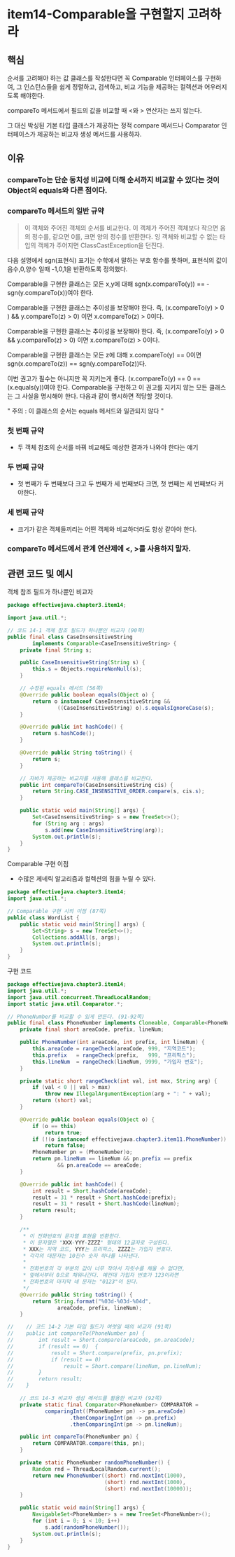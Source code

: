 # item14-Comparable을 구현할지 고려하라

## 핵심

순서를 고려해야 하는 값 클래스를 작성한다면 꼭 Comparable 인터페이스를 구현하여, 그 인스턴스들을 쉽게 정렬하고, 검색하고, 비교 기능을 제공하는 컬렉션과 어우러지도록 해야한다.

compareTo 메서드에서 필드의 값을 비교할 때 <와 > 연산자는 쓰지 않는다.

그 대신 박싱된 기본 타입 클래스가 제공하는 정적 compare 메서드나 Comparator 인터페이스가 제공하는 비교자 생성 메서드를 사용하자.

## 이유

### compareTo는 단순 동치성 비교에 더해 순서까지 비교할 수 있다는 것이 Object의 equals와 다른 점이다.

### compareTo 메서드의 일반 규약

> 이 객체와 주어진 객체의 순서를 비교한다. 이 객체가 주어진 객체보다 작으면 음의 정수를, 같으면 0를, 크면 양의 정수를 반환한다. 잉 객체와 비교할 수 없는 타입의 객체가 주어지면 ClassCastException을 던진다.

다음 설명에서 sgn(표현식) 표기는 수학에서 말하는 부호 함수를 뜻하며, 표현식의 값이 음수,0,양수 일때 -1,0,1을 반환하도록 정의했다.

Comparable을 구현한 클래스는 모든 x,y에 대해 sgn(x.compareTo(y)) == -sgn(y.compareTo(x))여야 한다.

Comparable을 구현한 클래스는 추이성을 보장해야 한다. 즉, (x.compareTo(y) > 0 ) && y.compareTo(z) > 0) 이면 x.compareTo(z) > 0이다.

Comparable을 구현한 클래스는 추이성을 보장해야 한다. 즉, (x.compareTo(y) > 0 && y.compareTo(z) > 0) 이면 x.compareTo(z) > 0이다.

Comparable을 구현한 클래스는 모든 z에 대해 x.compareTo(y) == 0이면 sgn(x.compareTo(z)) == sgn(y.compareTo(z))다.

이번 권고가 필수는 아니지만 꼭 지키는게 좋다. (x.compareTo(y) == 0 == (x.equals(y))여야 한다. Comparable을 구현하고 이 권고를 지키지 않는 모든 클래스는 그 사실을 명시해야 한다. 다음과 같이 명시하면 적당할 것이다.

" 주의 : 이 클래스의 순서는 equals 메서드와 일관되지 않다 "
> 

### 첫 번째 규약

- 두 객체 참조의 순서를 바꿔 비교해도 예상한 결과가 나와야 한다는 얘기

### 두 번째 규약

- 첫 번째가 두 번째보다 크고 두 번째가 세 번째보다 크면, 첫 번째는 세 번째보다 커야한다.

### 세 번째 규약

- 크기가 같은 객체들끼리는 어떤 객체와 비교하더라도 항상 같아야 한다.

### compareTo 메서드에서 관계 연산제에 <, >를 사용하지 말자.

## 관련 코드 및 예시

객체 참조 필드가 하나뿐인 비교자

```java
package effectivejava.chapter3.item14;

import java.util.*;

// 코드 14-1 객체 참조 필드가 하나뿐인 비교자 (90쪽)
public final class CaseInsensitiveString
        implements Comparable<CaseInsensitiveString> {
    private final String s;

    public CaseInsensitiveString(String s) {
        this.s = Objects.requireNonNull(s);
    }

    // 수정된 equals 메서드 (56쪽)
    @Override public boolean equals(Object o) {
        return o instanceof CaseInsensitiveString &&
                ((CaseInsensitiveString) o).s.equalsIgnoreCase(s);
    }

    @Override public int hashCode() {
        return s.hashCode();
    }

    @Override public String toString() {
        return s;
    }

    // 자바가 제공하는 비교자를 사용해 클래스를 비교한다.
    public int compareTo(CaseInsensitiveString cis) {
        return String.CASE_INSENSITIVE_ORDER.compare(s, cis.s);
    }

    public static void main(String[] args) {
        Set<CaseInsensitiveString> s = new TreeSet<>();
        for (String arg : args)
            s.add(new CaseInsensitiveString(arg));
        System.out.println(s);
    }
}
```

Comparable 구현 이점

- 수많은 제네릭 알고리즘과 컬렉션의 힘을 누릴 수 있다.

```java
package effectivejava.chapter3.item14;
import java.util.*;

// Comparable 구현 시의 이점 (87쪽)
public class WordList {
    public static void main(String[] args) {
        Set<String> s = new TreeSet<>();
        Collections.addAll(s, args);
        System.out.println(s);
    }
}
```

구현 코드

```java
package effectivejava.chapter3.item14;
import java.util.*;
import java.util.concurrent.ThreadLocalRandom;
import static java.util.Comparator.*;

// PhoneNumber를 비교할 수 있게 만든다. (91-92쪽)
public final class PhoneNumber implements Cloneable, Comparable<PhoneNumber> {
    private final short areaCode, prefix, lineNum;

    public PhoneNumber(int areaCode, int prefix, int lineNum) {
        this.areaCode = rangeCheck(areaCode, 999, "지역코드");
        this.prefix   = rangeCheck(prefix,   999, "프리픽스");
        this.lineNum  = rangeCheck(lineNum, 9999, "가입자 번호");
    }

    private static short rangeCheck(int val, int max, String arg) {
        if (val < 0 || val > max)
            throw new IllegalArgumentException(arg + ": " + val);
        return (short) val;
    }

    @Override public boolean equals(Object o) {
        if (o == this)
            return true;
        if (!(o instanceof effectivejava.chapter3.item11.PhoneNumber))
            return false;
        PhoneNumber pn = (PhoneNumber)o;
        return pn.lineNum == lineNum && pn.prefix == prefix
                && pn.areaCode == areaCode;
    }

    @Override public int hashCode() {
        int result = Short.hashCode(areaCode);
        result = 31 * result + Short.hashCode(prefix);
        result = 31 * result + Short.hashCode(lineNum);
        return result;
    }

    /**
     * 이 전화번호의 문자열 표현을 반환한다.
     * 이 문자열은 "XXX-YYY-ZZZZ" 형태의 12글자로 구성된다.
     * XXX는 지역 코드, YYY는 프리픽스, ZZZZ는 가입자 번호다.
     * 각각의 대문자는 10진수 숫자 하나를 나타낸다.
     *
     * 전화번호의 각 부분의 값이 너무 작아서 자릿수를 채울 수 없다면,
     * 앞에서부터 0으로 채워나간다. 예컨대 가입자 번호가 123이라면
     * 전화번호의 마지막 네 문자는 "0123"이 된다.
     */
    @Override public String toString() {
        return String.format("%03d-%03d-%04d",
                areaCode, prefix, lineNum);
    }

//    // 코드 14-2 기본 타입 필드가 여럿일 때의 비교자 (91쪽)
//    public int compareTo(PhoneNumber pn) {
//        int result = Short.compare(areaCode, pn.areaCode);
//        if (result == 0)  {
//            result = Short.compare(prefix, pn.prefix);
//            if (result == 0)
//                result = Short.compare(lineNum, pn.lineNum);
//        }
//        return result;
//    }

    // 코드 14-3 비교자 생성 메서드를 활용한 비교자 (92쪽)
    private static final Comparator<PhoneNumber> COMPARATOR =
            comparingInt((PhoneNumber pn) -> pn.areaCode)
                    .thenComparingInt(pn -> pn.prefix)
                    .thenComparingInt(pn -> pn.lineNum);

    public int compareTo(PhoneNumber pn) {
        return COMPARATOR.compare(this, pn);
    }

    private static PhoneNumber randomPhoneNumber() {
        Random rnd = ThreadLocalRandom.current();
        return new PhoneNumber((short) rnd.nextInt(1000),
                               (short) rnd.nextInt(1000),
                               (short) rnd.nextInt(10000));
    }

    public static void main(String[] args) {
        NavigableSet<PhoneNumber> s = new TreeSet<PhoneNumber>();
        for (int i = 0; i < 10; i++)
            s.add(randomPhoneNumber());
        System.out.println(s);
    }
}
```
